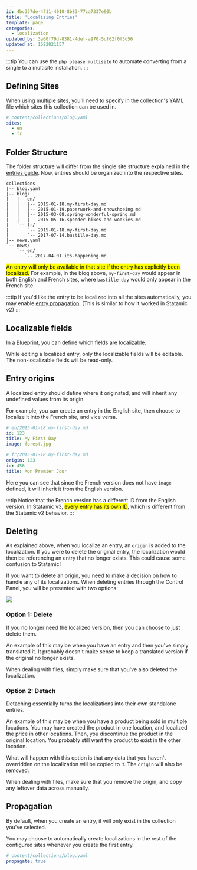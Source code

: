 ```yaml
---
id: 4bc357de-4711-4010-8b83-77ca7337e90b
title: 'Localizing Entries'
template: page
categories:
  - localization
updated_by: 3a60f79d-8381-4def-a970-5df62f0f5d56
updated_at: 1622821157
---
```

:::tip
You can use the `php please multisite` to automate converting from a single to a multisite installation.
:::

## Defining Sites

When using [multiple sites](/multi-site), you'll need to specify in the collection's YAML file which sites this collection can be used in.

``` yaml
# content/collections/blog.yaml
sites:
  - en
  - fr
```

## Folder Structure

The folder structure will differ from the single site structure explained in the [entries guide](/collections). Now, entries should be organized into the respective sites.

``` files
collections
|-- blog.yaml
|-- blog/
|   |-- en/
|   |   |-- 2015-01-18.my-first-day.md
|   |   |-- 2015-01-19.paperwork-and-snowshoeing.md
|   |   |-- 2015-03-08.spring-wonderful-spring.md
|   |   |-- 2015-05-16.speeder-bikes-and-wookies.md
|   `-- fr/
|       `-- 2015-01-18.my-first-day.md
|       `-- 2017-07-14.bastille-day.md
|-- news.yaml
`-- news/
    `-- en/
       `-- 2017-04-01.its-happening.md
```


<mark>An entry will only be available in that site if the entry has explicitly been localized.</mark> For example, in the blog above, `my-first-day` would appear in both English and French sites, where `bastille-day` would only appear in the French site.

:::tip
If you'd like the entry to be localized into all the sites automatically, you may enable [entry propagation](#propagation). (This is similar to how it worked in Statamic v2)
:::

## Localizable fields

In a [Blueprint](/blueprints), you can define which fields are localizable.

While editing a localized entry, only the localizable fields will be editable. The non-localizable fields will be read-only.


## Entry origins

A localized entry should define where it originated, and will inherit any undefined values from its origin.

For example, you can create an entry in the English site, then choose to localize it into the French site, and vice versa.

``` yaml
# en/2015-01-18.my-first-day.md
id: 123
title: My First Day
image: forest.jpg
```

``` yaml
# fr/2015-01-18.my-first-day.md
origin: 123
id: 456
title: Mon Premier Jour
```

Here you can see that since the French version does not have `image` defined, it will inherit it from the English version.

:::tip
Notice that the French version has a different ID from the English version. In Statamic v3, <mark>every entry has its own ID</mark>, which is different from the Statamic v2 behavior.
:::

## Deleting

As explained above, when you localize an entry, an `origin` is added to the localization. If you were to delete the original entry, the localization would then
be referencing an entry that no longer exists. This could cause some confusion to Statamic!

If you want to delete an origin, you need to make a decision on how to handle any of its localizations. When deleting entries through the Control Panel, you will be presented with two options:

![](/img/knowledge-base/delete-localization-modal.png)

### Option 1: Delete

If you no longer need the localized version, then you can choose to just delete them.

An example of this may be when you have an entry and then you've simply translated it. It probably doesn't make sense to keep a translated version if the original no longer exists.

When dealing with files, simply make sure that you've also deleted the localization.

### Option 2: Detach

Detaching essentially turns the localizations into their own standalone entries.

An example of this may be when you have a product being sold in multiple locations. You may have created the product
in one location, and localized the price in other locations. Then, you discontinue the product in the original location.
You probably still want the product to exist in the other location.

What will happen with this option is that any data that you haven't overridden on the localization will be copied to it.
The `origin` will also be removed.

When dealing with files, make sure that you remove the origin, and copy any leftover data across manually.

## Propagation

By default, when you create an entry, it will only exist in the collection you've selected.

You may choose to automatically create localizations in the rest of the configured sites whenever you create the first entry.

```yaml
# content/collections/blog.yaml
propagate: true
```
